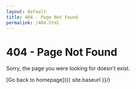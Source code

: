 ```yaml
---
layout: default
title: 404 - Page Not Found
permalink: /404.html
---
```


# 404 - Page Not Found

Sorry, the page you were looking for doesn't exist.

[Go back to homepage]({{ site.baseurl }}/) 